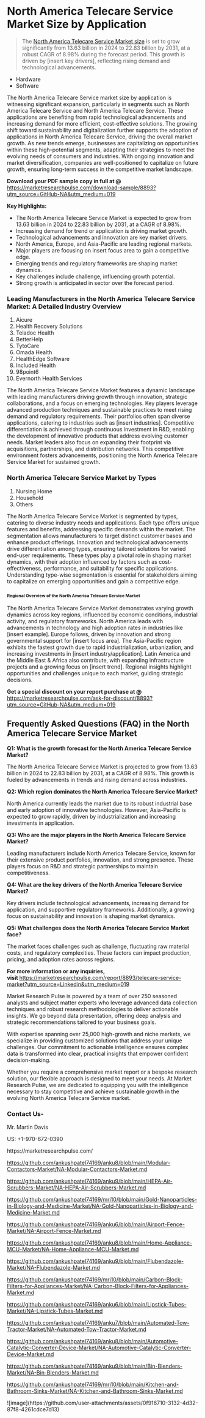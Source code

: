 <h1>North America Telecare Service Market&nbsp;Size by Application</h1><blockquote><p>The <a href="https://marketresearchpulse.com/download-sample/8893?utm_source=GitHub-NA&amp;utm_medium=019">North America Telecare Service Market size</a> is set to grow significantly from 13.63 billion in 2024 to 22.83 billion by 2031, at a robust CAGR of 8.98% during the forecast period. This growth is driven by [insert key drivers], reflecting rising demand and technological advancements.</p></blockquote><ul><li>Hardware<li> Software</li></ul><p>The North America Telecare Service market size by application is witnessing significant expansion, particularly in segments such as North America Telecare Service and North America Telecare Service. These applications are benefiting from rapid technological advancements and increasing demand for more efficient, cost-effective solutions. The growing shift toward sustainability and digitalization further supports the adoption of applications in North America Telecare Service, driving the overall market growth. As new trends emerge, businesses are capitalizing on opportunities within these high-potential segments, adapting their strategies to meet the evolving needs of consumers and industries. With ongoing innovation and market diversification, companies are well-positioned to capitalize on future growth, ensuring long-term success in the competitive market landscape.</p><p><strong>Download your PDF sample copy in full at @ </strong><a href="https://marketresearchpulse.com/download-sample/8893?utm_source=GitHub-NA&amp;utm_medium=019">https://marketresearchpulse.com/download-sample/8893?utm_source=GitHub-NA&amp;utm_medium=019</a></p><p><strong>Key Highlights: </strong></p><ul><li>The North America Telecare Service Market is expected to grow from 13.63 billion in 2024 to 22.83 billion by 2031, at a CAGR of 8.98%.</li><li>Increasing demand for trend or application is driving market growth.</li><li>Technological advancements and innovation are key market drivers.</li><li>North America, Europe, and Asia-Pacific are leading regional markets.</li><li>Major players are focusing on insert focus area to gain a competitive edge.</li><li>Emerging trends and regulatory frameworks are shaping market dynamics.</li><li>Key challenges include challenge, influencing growth potential.</li><li>Strong growth is anticipated in sector over the forecast period.</li></ul><h3>Leading Manufacturers in the North America Telecare Service Market: A Detailed Industry Overview</h3><ol><li>Aicure</li><li>Health Recovery Solutions</li><li>Teladoc Health</li><li>BetterHelp</li><li>TytoCare</li><li>Omada Health</li><li>HealthEdge Software</li><li>Included Health</li><li>98point6</li><li>Evernorth Health Services</li></ol><div class="flex max-w-full flex-col flex-grow"><div class="min-h-8 text-message flex w-full flex-col items-end gap-2 whitespace-normal break-words [.text-message+&amp;]:mt-5" dir="auto" data-message-author-role="assistant" data-message-id="fd8432e4-4910-450d-b182-61b7bfb0a01f" data-message-model-slug="gpt-4o"><div class="flex w-full flex-col gap-1 empty:hidden first:pt-[3px]"><div class="markdown prose w-full break-words dark:prose-invert light"><p>The North America Telecare Service Market features a dynamic landscape with leading manufacturers driving growth through innovation, strategic collaborations, and a focus on emerging technologies. Key players leverage advanced production techniques and sustainable practices to meet rising demand and regulatory requirements. Their portfolios often span diverse applications, catering to industries such as [insert industries]. Competitive differentiation is achieved through continuous investment in R&amp;D, enabling the development of innovative products that address evolving customer needs. Market leaders also focus on expanding their footprint via acquisitions, partnerships, and distribution networks. This competitive environment fosters advancements, positioning the North America Telecare Service Market for sustained growth.</p></div></div></div></div><h3>North America Telecare Service Market by Types</h3><ol><li>Nursing Home<li> Household<li> Others</li></ol><div class="flex max-w-full flex-col flex-grow"><div class="min-h-8 text-message flex w-full flex-col items-end gap-2 whitespace-normal break-words [.text-message+&amp;]:mt-5" dir="auto" data-message-author-role="assistant" data-message-id="084470be-0bb7-4664-bddf-5156b4f41249" data-message-model-slug="gpt-4o-mini"><div class="flex w-full flex-col gap-1 empty:hidden first:pt-[3px]"><div class="markdown prose w-full break-words dark:prose-invert light"><p>The North America Telecare Service Market is segmented by types, catering to diverse industry needs and applications. Each type offers unique features and benefits, addressing specific demands within the market. The segmentation allows manufacturers to target distinct customer bases and enhance product offerings. Innovation and technological advancements drive differentiation among types, ensuring tailored solutions for varied end-user requirements. These types play a pivotal role in shaping market dynamics, with their adoption influenced by factors such as cost-effectiveness, performance, and suitability for specific applications. Understanding type-wise segmentation is essential for stakeholders aiming to capitalize on emerging opportunities and gain a competitive edge.</p></div></div></div></div><h3><span style="font-size: 11px;">Regional Overview of the North America Telecare Service Market</span></h3><div class="flex max-w-full flex-col flex-grow"><div class="min-h-8 text-message flex w-full flex-col items-end gap-2 whitespace-normal break-words [.text-message+&amp;]:mt-5" dir="auto" data-message-author-role="assistant" data-message-id="e9038762-ce64-4e30-91c9-9bd413514231" data-message-model-slug="gpt-4o-mini"><div class="flex w-full flex-col gap-1 empty:hidden first:pt-[3px]"><div class="markdown prose w-full break-words dark:prose-invert light"><p>The North America Telecare Service Market demonstrates varying growth dynamics across key regions, influenced by economic conditions, industrial activity, and regulatory frameworks. North America leads with advancements in technology and high adoption rates in industries like [insert example]. Europe follows, driven by innovation and strong governmental support for [insert focus area]. The Asia-Pacific region exhibits the fastest growth due to rapid industrialization, urbanization, and increasing investments in [insert industry/application]. Latin America and the Middle East &amp; Africa also contribute, with expanding infrastructure projects and a growing focus on [insert trend]. Regional insights highlight opportunities and challenges unique to each market, guiding strategic decisions.</p></div></div></div></div><p><strong>Get a special discount on your report purchase at @ </strong><a href="https://marketresearchpulse.com/ask-for-discount/8893?utm_source=GitHub-NA&amp;utm_medium=019">https://marketresearchpulse.com/ask-for-discount/8893?utm_source=GitHub-NA&amp;utm_medium=019</a></p><h2>Frequently Asked Questions (FAQ) in the North America Telecare Service Market</h2><p><strong>Q1: What is the growth forecast for the North America Telecare Service Market?</strong></p><p>The North America Telecare Service Market is projected to grow from 13.63 billion in 2024 to 22.83 billion by 2031, at a CAGR of 8.98%. This growth is fueled by advancements in trends and rising demand across industries.</p><p><strong>Q2: Which region dominates the North America Telecare Service Market?</strong></p><p>North America currently leads the market due to its robust industrial base and early adoption of innovative technologies. However, Asia-Pacific is expected to grow rapidly, driven by industrialization and increasing investments in application.</p><p><strong>Q3: Who are the major players in the North America Telecare Service Market?</strong></p><p>Leading manufacturers include North America Telecare Service, known for their extensive product portfolios, innovation, and strong presence. These players focus on R&amp;D and strategic partnerships to maintain competitiveness.</p><p><strong>Q4: What are the key drivers of the North America Telecare Service Market?</strong></p><p>Key drivers include technological advancements, increasing demand for application, and supportive regulatory frameworks. Additionally, a growing focus on sustainability and innovation is shaping market dynamics.</p><p><strong>Q5: What challenges does the North America Telecare Service Market face?</strong></p><p>The market faces challenges such as challenge, fluctuating raw material costs, and regulatory complexities. These factors can impact production, pricing, and adoption rates across regions.</p><p><strong>For more information or any inquiries, visit&nbsp;</strong><a href="https://marketresearchpulse.com/report/8893/telecare-service-market?utm_source=Linkedin&utm_medium=019">https://marketresearchpulse.com/report/8893/telecare-service-market?utm_source=Linkedin&utm_medium=019</a></p><p>Market Research Pulse is powered by a team of over 250 seasoned analysts and subject matter experts who leverage advanced data collection techniques and robust research methodologies to deliver actionable insights. We go beyond data presentation, offering deep analysis and strategic recommendations tailored to your business goals.</p><p>With expertise spanning over 25,000 high-growth and niche markets, we specialize in providing customized solutions that address your unique challenges. Our commitment to actionable intelligence ensures complex data is transformed into clear, practical insights that empower confident decision-making.</p><p>Whether you require a comprehensive market report or a bespoke research solution, our flexible approach is designed to meet your needs. At Market Research Pulse, we are dedicated to equipping you with the intelligence necessary to stay competitive and achieve sustainable growth in the evolving North America Telecare Service market.</p><h3><strong>Contact Us-</strong></h3><p>Mr. Martin Davis</p><p>US: +1-970-672-0390</p><p>https://marketresearchpulse.com/</p><p><a href="https://github.com/ankushpatel74169/anku8/blob/main/Modular-Contactors-Market/NA-Modular-Contactors-Market.md">https://github.com/ankushpatel74169/anku8/blob/main/Modular-Contactors-Market/NA-Modular-Contactors-Market.md</a></p><p><a href="https://github.com/ankushpatel74169/anku9/blob/main/HEPA-Air-Scrubbers-Market/NA-HEPA-Air-Scrubbers-Market.md">https://github.com/ankushpatel74169/anku9/blob/main/HEPA-Air-Scrubbers-Market/NA-HEPA-Air-Scrubbers-Market.md</a></p><p><a href="https://github.com/ankushpatel74169/mri10/blob/main/Gold-Nanoparticles-in-Biology-and-Medicine-Market/NA-Gold-Nanoparticles-in-Biology-and-Medicine-Market.md">https://github.com/ankushpatel74169/mri10/blob/main/Gold-Nanoparticles-in-Biology-and-Medicine-Market/NA-Gold-Nanoparticles-in-Biology-and-Medicine-Market.md</a></p><p><a href="https://github.com/ankushpatel74169/anku6/blob/main/Airport-Fence-Market/NA-Airport-Fence-Market.md">https://github.com/ankushpatel74169/anku6/blob/main/Airport-Fence-Market/NA-Airport-Fence-Market.md</a></p><p><a href="https://github.com/ankushpatel74169/anku8/blob/main/Home-Appliance-MCU-Market/NA-Home-Appliance-MCU-Market.md">https://github.com/ankushpatel74169/anku8/blob/main/Home-Appliance-MCU-Market/NA-Home-Appliance-MCU-Market.md</a></p><p><a href="https://github.com/ankushpatel74169/anku9/blob/main/Flubendazole-Market/NA-Flubendazole-Market.md">https://github.com/ankushpatel74169/anku9/blob/main/Flubendazole-Market/NA-Flubendazole-Market.md</a></p><p><a href="https://github.com/ankushpatel74169/mri10/blob/main/Carbon-Block-Filters-for-Appliances-Market/NA-Carbon-Block-Filters-for-Appliances-Market.md">https://github.com/ankushpatel74169/mri10/blob/main/Carbon-Block-Filters-for-Appliances-Market/NA-Carbon-Block-Filters-for-Appliances-Market.md</a></p><p><a href="https://github.com/ankushpatel74169/anku6/blob/main/Lipstick-Tubes-Market/NA-Lipstick-Tubes-Market.md">https://github.com/ankushpatel74169/anku6/blob/main/Lipstick-Tubes-Market/NA-Lipstick-Tubes-Market.md</a></p><p><a href="https://github.com/ankushpatel74169/anku7/blob/main/Automated-Tow-Tractor-Market/NA-Automated-Tow-Tractor-Market.md">https://github.com/ankushpatel74169/anku7/blob/main/Automated-Tow-Tractor-Market/NA-Automated-Tow-Tractor-Market.md</a></p><p><a href="https://github.com/ankushpatel74169/anku8/blob/main/Automotive-Catalytic-Converter-Device-Market/NA-Automotive-Catalytic-Converter-Device-Market.md">https://github.com/ankushpatel74169/anku8/blob/main/Automotive-Catalytic-Converter-Device-Market/NA-Automotive-Catalytic-Converter-Device-Market.md</a></p><p><a href="https://github.com/ankushpatel74169/anku9/blob/main/Bin-Blenders-Market/NA-Bin-Blenders-Market.md">https://github.com/ankushpatel74169/anku9/blob/main/Bin-Blenders-Market/NA-Bin-Blenders-Market.md</a></p><p><a href="https://github.com/ankushpatel74169/mri10/blob/main/Kitchen-and-Bathroom-Sinks-Market/NA-Kitchen-and-Bathroom-Sinks-Market.md">https://github.com/ankushpatel74169/mri10/blob/main/Kitchen-and-Bathroom-Sinks-Market/NA-Kitchen-and-Bathroom-Sinks-Market.md</a></p>
![image](https://github.com/user-attachments/assets/0f916710-3132-4d32-87f8-4261cdce7d13)
